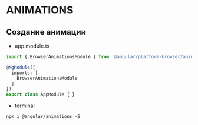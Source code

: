 # ANIMATIONS
## Создание анимации

* app.module.ts
```ts
import { BrowserAnimationsModule } from '@angular/platform-browser/animations'; 

@NgModule({
  imports: [
    BrowserAnimationsModule
  ]
})
export class AppModule { }
```

* terminal
```
npm i @angular/animations -S
```
